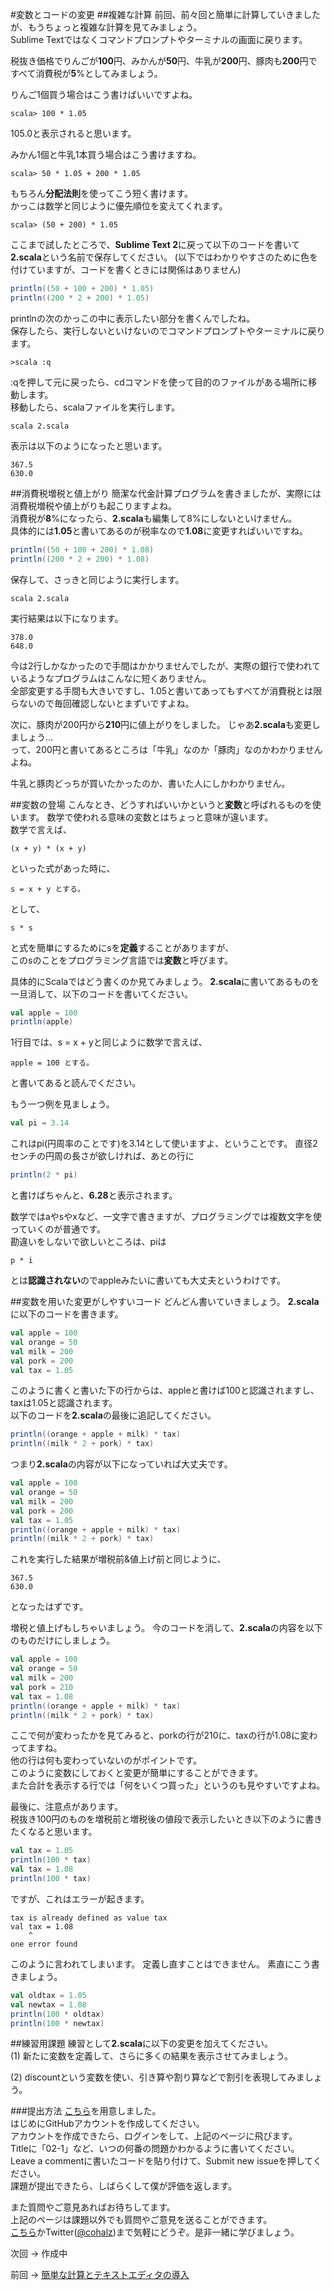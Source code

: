 #変数とコードの変更
##複雑な計算
前回、前々回と簡単に計算していきましたが、もうちょっと複雑な計算を見てみましょう。  
Sublime Textではなくコマンドプロンプトやターミナルの画面に戻ります。  

税抜き価格でりんごが**100**円、みかんが**50**円、牛乳が**200**円、豚肉も**200**円ですべて消費税が**5**%としてみましょう。  

りんご1個買う場合はこう書けばいいですよね。
```
scala> 100 * 1.05
```

105.0と表示されると思います。

みかん1個と牛乳1本買う場合はこう書けますね。
```
scala> 50 * 1.05 + 200 * 1.05
```

もちろん**分配法則**を使ってこう短く書けます。  
かっこは数学と同じように優先順位を変えてくれます。
```
scala> (50 + 200) * 1.05
```

ここまで試したところで、**Sublime Text 2**に戻って以下のコードを書いて**2.scala**という名前で保存してください。
(以下ではわかりやすさのために色を付けていますが、コードを書くときには関係はありません)
```scala
println((50 + 100 + 200) * 1.05)
println((200 * 2 + 200) * 1.05)
```
printlnの次のかっこの中に表示したい部分を書くんでしたね。  
保存したら、実行しないといけないのでコマンドプロンプトやターミナルに戻ります。
```
>scala :q
```
:qを押して元に戻ったら、cdコマンドを使って目的のファイルがある場所に移動します。  
移動したら、scalaファイルを実行します。
```
scala 2.scala
```
表示は以下のようになったと思います。
```
367.5
630.0
```

##消費税増税と値上がり
簡潔な代金計算プログラムを書きましたが、実際には消費税増税や値上がりも起こりますよね。  
消費税が**8**%になったら、**2.scala**も編集して8%にしないといけません。  
具体的には**1.05**と書いてあるのが税率なので**1.08**に変更すればいいですね。
```scala
println((50 + 100 + 200) * 1.08)
println((200 * 2 + 200) * 1.08)
```
保存して、さっきと同じように実行します。
```
scala 2.scala
```
実行結果は以下になります。
```
378.0
648.0
```

今は2行しかなかったので手間はかかりませんでしたが、実際の銀行で使われているようなプログラムはこんなに短くありません。  
全部変更する手間も大きいですし、1.05と書いてあってもすべてが消費税とは限らないので毎回確認しないとまずいですよね。

次に、豚肉が200円から**210**円に値上がりをしました。
じゃあ**2.scala**も変更しましょう...  
って、200円と書いてあるところは「牛乳」なのか「豚肉」なのかわかりませんよね。

牛乳と豚肉どっちが買いたかったのか、書いた人にしかわかりません。

##変数の登場
こんなとき、どうすればいいかというと**変数**と呼ばれるものを使います。
数学で使われる意味の変数とはちょっと意味が違います。  
数学で言えば、
```
(x + y) * (x + y)
```
といった式があった時に、
```
s = x + y とする。
```
として、
```
s * s
```
と式を簡単にするためにsを**定義**することがありますが、  
このsのことをプログラミング言語では**変数**と呼びます。

具体的にScalaではどう書くのか見てみましょう。
**2.scala**に書いてあるものを一旦消して、以下のコードを書いてください。
```scala
val apple = 100
println(apple)
```
1行目では、s = x + yと同じように数学で言えば、
```
apple = 100 とする。
```
と書いてあると読んでください。

もう一つ例を見ましょう。
```scala
val pi = 3.14
```
これはpi(円周率のことです)を3.14として使いますよ、ということです。
直径2センチの円周の長さが欲しければ、あとの行に
```scala
println(2 * pi)
```
と書けばちゃんと、**6.28**と表示されます。

数学ではaやsやxなど、一文字で書きますが、プログラミングでは複数文字を使っていくのが普通です。  
勘違いをしないで欲しいところは、piは
```
p * i
```
とは**認識されない**のでappleみたいに書いても大丈夫というわけです。

##変数を用いた変更がしやすいコード
どんどん書いていきましょう。
**2.scala**に以下のコードを書きます。
```scala
val apple = 100
val orange = 50
val milk = 200
val pork = 200
val tax = 1.05
```
このように書くと書いた下の行からは、appleと書けば100と認識されますし、taxは1.05と認識されます。  
以下のコードを**2.scala**の最後に追記してください。
```scala
println((orange + apple + milk) * tax)
println((milk * 2 + pork) * tax)
```
つまり**2.scala**の内容が以下になっていれば大丈夫です。

```scala
val apple = 100
val orange = 50
val milk = 200
val pork = 200
val tax = 1.05
println((orange + apple + milk) * tax)
println((milk * 2 + pork) * tax)
```
これを実行した結果が増税前&値上げ前と同じように、
```
367.5
630.0
```
となったはずです。

増税と値上げもしちゃいましょう。
今のコードを消して、**2.scala**の内容を以下のものだけにしましょう。
```scala
val apple = 100
val orange = 50
val milk = 200
val pork = 210
val tax = 1.08
println((orange + apple + milk) * tax)
println((milk * 2 + pork) * tax)
```
ここで何が変わったかを見てみると、porkの行が210に、taxの行が1.08に変わってますね。  
他の行は何も変わっていないのがポイントです。  
このように変数にしておくと変更が簡単にすることができます。  
また合計を表示する行では「何をいくつ買った」というのも見やすいですよね。

最後に、注意点があります。  
税抜き100円のものを増税前と増税後の値段で表示したいとき以下のように書きたくなると思います。
```scala
val tax = 1.05
println(100 * tax)
val tax = 1.08
println(100 * tax)
```
ですが、これはエラーが起きます。
```
tax is already defined as value tax
val tax = 1.08
    ^
one error found

```
このように言われてしまいます。
定義し直すことはできません。
素直にこう書きましょう。
```scala
val oldtax = 1.05
val newtax = 1.08
println(100 * oldtax)
println(100 * newtax)
```

##練習用課題
練習として**2.scala**に以下の変更を加えてください。  
(1) 新たに変数を定義して、さらに多くの結果を表示させてみましょう。
  
(2) discountという変数を使い、引き算や割り算などで割引を表現してみましょう。

###提出方法
[こちら](https://github.com/cohalz/scala-for-programming-beginner/issues/new)を用意しました。  
はじめにGitHubアカウントを作成してください。  
アカウントを作成できたら、ログインをして、上記のページに飛びます。  
Titleに「02-1」など、いつの何番の問題かわかるように書いてください。  
Leave a commentに書いたコードを貼り付けて、Submit new issueを押してください。   
課題が提出できたら、しばらくして僕が評価を返します。  

また質問やご意見あればお待ちしてます。  
上記のページは課題以外でも質問やご意見を送ることができます。  
[こちら](https://github.com/cohalz/scala-for-programming-beginner/issues/new)かTwitter([@cohalz](https://twitter.com/cohalz))まで気軽にどうぞ。是非一緒に学びましょう。

次回 -> 作成中

前回 -> [簡単な計算とテキストエディタの導入](https://github.com/cohalz/scala-for-programming-beginner/tree/master/01)
